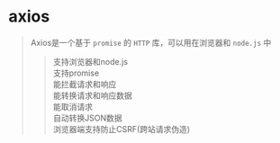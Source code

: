 # axios
> Axios是一个基于 `promise` 的 `HTTP` 库，可以用在浏览器和 `node.js` 中
>> 支持浏览器和node.js <br/>
>> 支持promise <br/>
>> 能拦截请求和响应 <br/>
>> 能转换请求和响应数据 <br/>
>> 能取消请求 <br/>
>> 自动转换JSON数据 <br/>
>> 浏览器端支持防止CSRF(跨站请求伪造) <br/>